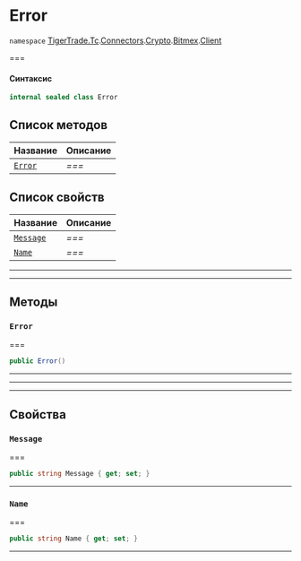 # Error

`namespace` [TigerTrade.Tc](../../../../).[Connectors](../../../).[Crypto](../../).[Bitmex](../).[Client](./)

\===

#### Синтаксис

```csharp
internal sealed class Error
```

## Список методов

| Название                            | Описание |
| ----------------------------------- | -------- |
| [`Error`](error.cs.md#method-error) | _===_    |

## Список свойств

| Название                                  | Описание |
| ----------------------------------------- | -------- |
| [`Message`](error.cs.md#property-message) | _===_    |
| [`Name`](error.cs.md#property-name)       | _===_    |

***

***

## Методы

### `Error` <a href="#method-error" id="method-error"></a>

\===

```csharp
public Error()
```

***

***

***

## Свойства

### `Message` <a href="#property-message" id="property-message"></a>

\===

```csharp
public string Message { get; set; }
```

***

### `Name` <a href="#property-name" id="property-name"></a>

\===

```csharp
public string Name { get; set; }
```

***
